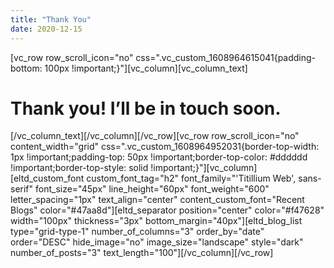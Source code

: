```yaml
---
title: "Thank You"
date: 2020-12-15
---
```


\[vc\_row row\_scroll\_icon="no" css=".vc\_custom\_1608964615041{padding-bottom: 100px !important;}"\]\[vc\_column\]\[vc\_column\_text\]

# Thank you! I’ll be in touch soon.

\[/vc\_column\_text\]\[/vc\_column\]\[/vc\_row\]\[vc\_row row\_scroll\_icon="no" content\_width="grid" css=".vc\_custom\_1608964952031{border-top-width: 1px !important;padding-top: 50px !important;border-top-color: #dddddd !important;border-top-style: solid !important;}"\]\[vc\_column\]\[eltd\_custom\_font custom\_font\_tag="h2" font\_family="'Titillium Web', sans-serif" font\_size="45px" line\_height="60px" font\_weight="600" letter\_spacing="1px" text\_align="center" content\_custom\_font="Recent Blogs" color="#47aa8d"\]\[eltd\_separator position="center" color="#f47628" width="100px" thickness="3px" bottom\_margin="40px"\]\[eltd\_blog\_list type="grid-type-1" number\_of\_columns="3" order\_by="date" order="DESC" hide\_image="no" image\_size="landscape" style="dark" number\_of\_posts="3" text\_length="100"\]\[/vc\_column\]\[/vc\_row\]
